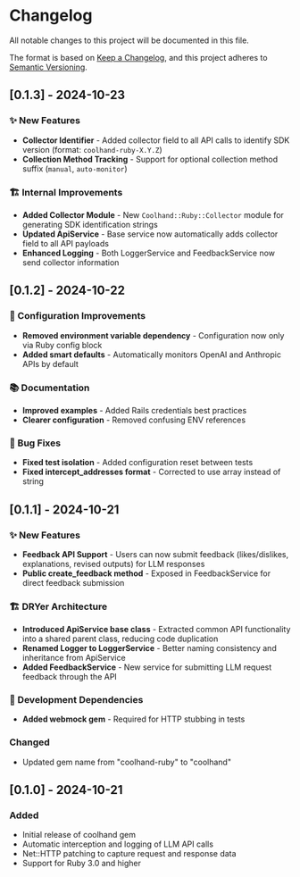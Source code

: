 # Changelog

All notable changes to this project will be documented in this file.

The format is based on [Keep a Changelog](https://keepachangelog.com/en/1.0.0/),
and this project adheres to [Semantic Versioning](https://semver.org/spec/v2.0.0.html).

## [0.1.3] - 2024-10-23

### ✨ New Features
- **Collector Identifier** - Added collector field to all API calls to identify SDK version (format: `coolhand-ruby-X.Y.Z`)
- **Collection Method Tracking** - Support for optional collection method suffix (`manual`, `auto-monitor`)

### 🏗️ Internal Improvements
- **Added Collector Module** - New `Coolhand::Ruby::Collector` module for generating SDK identification strings
- **Updated ApiService** - Base service now automatically adds collector field to all API payloads
- **Enhanced Logging** - Both LoggerService and FeedbackService now send collector information

## [0.1.2] - 2024-10-22

### 🔧 Configuration Improvements
- **Removed environment variable dependency** - Configuration now only via Ruby config block
- **Added smart defaults** - Automatically monitors OpenAI and Anthropic APIs by default

### 📚 Documentation
- **Improved examples** - Added Rails credentials best practices
- **Clearer configuration** - Removed confusing ENV references

### 🐛 Bug Fixes
- **Fixed test isolation** - Added configuration reset between tests
- **Fixed intercept_addresses format** - Corrected to use array instead of string

## [0.1.1] - 2024-10-21

### ✨ New Features
- **Feedback API Support** - Users can now submit feedback (likes/dislikes, explanations, revised outputs) for LLM responses
- **Public create_feedback method** - Exposed in FeedbackService for direct feedback submission

### 🏗️ DRYer Architecture
- **Introduced ApiService base class** - Extracted common API functionality into a shared parent class, reducing code duplication
- **Renamed Logger to LoggerService** - Better naming consistency and inheritance from ApiService
- **Added FeedbackService** - New service for submitting LLM request feedback through the API

### 🔧 Development Dependencies
- **Added webmock gem** - Required for HTTP stubbing in tests

### Changed
- Updated gem name from "coolhand-ruby" to "coolhand"

## [0.1.0] - 2024-10-21

### Added
- Initial release of coolhand gem
- Automatic interception and logging of LLM API calls
- Net::HTTP patching to capture request and response data
- Support for Ruby 3.0 and higher